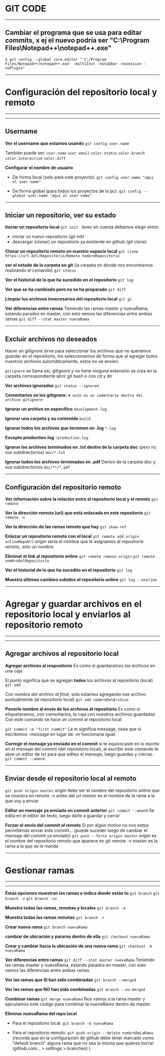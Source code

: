 # GIT CODE
---

## Cambiar el programa que se usa para editar commits, x ej el nuevo podría ser "C:\Program Files\Notepad++\notepad++.exe"
`$ git config --global core.editor "'C:/Program Files/Notepad++/notepad++.exe' -multiInst -notabbar -nosession -noPlugin"`

---

# Configuración del repositorio local y remoto
---
---

## Username

**Ver el username que estamos usando**
`git config user.name`

También puede ser: 
`user.name`
`user.email`
`color.status`
`color.branch`
`color.interactive`
`color.diff`


**Configurar el nombre de usuario**

* De forma local (solo para este proyecto):
`git config user.name "aqui el user name"`

* De forma global (para todos los proyectos de la pc):
`git config --global user.name "aqui el user name"`

---

## Iniciar un repositorio, ver su estado

**Iniciar un repositorio local**
`git init `
tener en cuenta debemos elegir entre:
* iniciar un nuevo repositorio (git init)
* descargar (clonar) un repositorio ya existente en github (git clone)  

**Clonar un repositorio remoto en nuestro espacio local**
`git clone https://url.Del/Repositorio/Remoto nombreRepositorio`

**ver el estado de la carpeta en git**
(la carpeta en donde nos encontramos realizando el comando)
`git status`

**Ver el historial de lo que ha sucedido en el repositorio**
`git log`

**Ver que se ha cambiado pero no se ha preparado**
`git diff`

**Limpiar los archivos innecesarios del repositorio local**
`git gc`

**Ver diferencias entre ramas**
Teniendo las ramas master y nuevaRama, 
estando parados en master, 
con esto vemos las diferencias entre ambas ramas
`git diff --stat master nuevaRama`

---

## Excluir archivos no deseados
Hacer un gitignore sirve para seleccionar los archivos que no queremos guardar en el repositorio, los seleccionamos de forma que al agregar todos nuestros archivos automáticamente, estos no se envíen. 

`gitignore`
se llama así, gitignore y no tiene ninguna extensión
se crea en la carpeta correspondiente abrir git bash o con cd y dir

**Ver archivos ignorados**
`git status --ignored`

**Comentarios en los gitignore:**
`# esto es un comentario dentro del archivo gitignore`

**Ignorar un archivo en específico**
`development.log`

**Ignorar una carpeta y su contenido**
`build`

**Ignorar todos los archivos que terminen en .log**
`*.log`

**Excepto production.log**
`!production.log`

**Ignorar los archivos terminados en .txt dentro de la carpeta doc**
(pero no sus subdirectorios)
`doc/*.txt`

**Ignorar todos los archivos terminados en .pdf** 
Dentro de la carpeta doc y sus subdirectorios
`doc/**/*.pdf`

---

## Configuración del repositorio remoto

**Ver información sobre la relación entre el repositorio local y el remoto**
`git remote`

**Ver la dirección remota (url) que está enlazada en este repositorio**
`git remote -v`

**Ver la dirección de las ramas remoto que hay**
`git show-ref`

**Enlazar un repositorio remoto con el local**
`git remote add origin onlineRepoUrl`
*origin* sería el nombre que le asignamos al repositorio remoto, solo un nombre

**Eliminar el link al repositorio online**
`git remote remove origin`
`git remote nombreDelRepositorio`

**Ver el historial de lo que ha sucedito en el repositorio**
`git log`

**Muestra últimos cambios subidos al repositorio online**
`git log --oneline`

---

# Agregar y guardar archivos en el repositorio local y enviarlos al repositorio remoto
---
---

## Agregar archivos al repositorio local

**Agregar archivos al respositorio**
Es como si guardaramos los archivos en una caja

El *punto* significa que se agregan **todos** los archivos al repositorio (local)
`git add .` 

Con *nombre del archivo al final*, solo estamos agregando ese archivo puntualmente (al repositorio local)
`git add nombreDelArchivo`


**Ponerle nombre al envío de los archivos al repositorio**
Es como si etiquetaramos, con comentarios, la caja con nuestros archivos guardados
Con este comando se hace un commit al repositorio local

`git commit -m "first commit"`
La *m* significa message, osea que si escribimos *-message* en lugar de *-m* funcionaría igual. 

**Corregir el mensaje ya enviado en el commit**
si te equivocaste en lo escrito en el mensaje del commit (del repositorio local), al escribir este comando te abre un editor de txt para que edites el mensaje, luego guardas y cierras.
`git commit --amend`

---

## Enviar desde el repositorio local al remoto
`git push origin master` 
*origin* debe ser el nombre del repositorio online que se muestra en remote -v antes del url 
*master* es el nombre de la rama a la que voy a enviar

**Editar un mensaje ya enviado en commit anterior**
`git commit --amend`
Se edita en el editor de texto, luego darle a guardar y cerrar

**Forzar el envío del commit al remoto**
Si por algún motivo no nos estpa permitiendo enviar este commit... 
(puede suceder luego de cambiar el mensaje del commit ya enviado)
`git push --force origin master`
*origin* es el nombre del repositorio remoto que aparece en git remote -v
*master* es la rama a la que se lo manda

---

# Gestionar ramas
---
---

**Éstas opciones muestran las ramas e indica donde estás tu**
`git branch` 
`git branch -v`
`git branch -vv`

**Muestra todas las ramas, remotas y locales**
`git branch -a`

**Muestra todas las ramas remotas**
`git branch -r`

**Crear nueva rama**
`git branch nuevaRama`

**cambiar de ubicación y pararse dentro de ella**
`git checkout nuevaRama`

**Crear y cambiar hacia la ubicación de una nueva rama**
`git checkout -b nuevaRama`

**Ver diferencias entre ramas**
`git diff --stat master nuevaRama`
Teniendo las ramas master y nuevaRama, estando parados en master, con esto vemos las diferencias entre ambas ramas

**Ver las ramas que SI han sido combinadas**
`git branch --merged`

**Ver las ramas que NO han sido combinadas**
`git branch --no-merged`

**Combinar ramas**
`git merge nuevaRama`
Nos vamos a la rama master y ejecutamos este código para combinar la *nuevaRama* dentro de master.

**Eliminar nuevaRama del repo local**
* Para el repositorio local:
`git branch -d nuevaRama`

* Para el repositorio remoto:
`git push origin --delete nombreDeLaRama`
(recordá que en la configuración de github debe tener marcado como "default branch" alguna rama que no sea la misma que quieres borrar (github.com... > settings > branches) )
